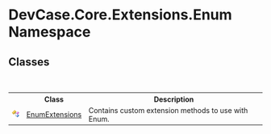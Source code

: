 # DevCase.Core.Extensions.Enum Namespace
 




## Classes
&nbsp;<table><tr><th></th><th>Class</th><th>Description</th></tr><tr><td>![Public class](media/pubclass.gif "Public class")</td><td><a href="T_DevCase_Core_Extensions_Enum_EnumExtensions">EnumExtensions</a></td><td>
Contains custom extension methods to use with Enum.</td></tr></table>&nbsp;
